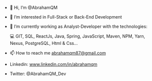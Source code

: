 - 👋 Hi, I’m @AbrahamQM
- 👀 I’m interested in Full-Stack or Back-End Development
- 🌱 I’m currently working as Analyst-Developer with the technologies:
  
   💻 GIT, SQL, ReactJs, Java, Spring, JavaScript, Maven, NPM, Yarn, Nexus, PostgreSQL, Html & Css...
- 📫 How to reach me  abrahamqm87@gmail.com
- Linkedin: www.linkedin.com/in/abrahamqm
- Twitter: @AbrahamQM_Dev

